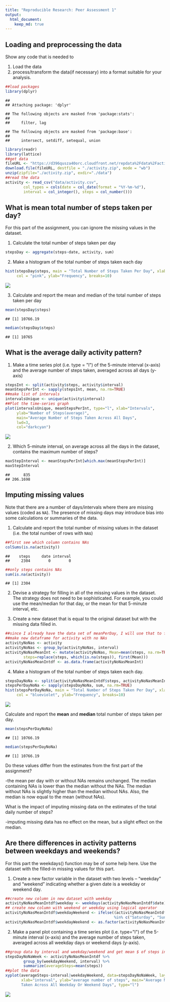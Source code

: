```yaml
---
title: "Reproducible Research: Peer Assessment 1"
output: 
  html_document:
    keep_md: true
---
```



## Loading and preprocessing the data

Show any code that is needed to
1. Load the data
2. process/transform the data(if necessary) into a format suitable for your analysis.


```r
##load packages
library(dplyr)
```

```
## 
## Attaching package: 'dplyr'
```

```
## The following objects are masked from 'package:stats':
## 
##     filter, lag
```

```
## The following objects are masked from 'package:base':
## 
##     intersect, setdiff, setequal, union
```

```r
library(readr)
library(lattice)
##get data
fileURL <- "https://d396qusza40orc.cloudfront.net/repdata%2Fdata%2Factivity.zip"
download.file(fileURL, destfile = "./activity.zip", mode = "wb")
unzip(zipfile="./activity.zip", exdir="./data")
##read the data
activity <- read_csv("data/activity.csv", 
        col_types = cols(date = col_date(format = "%Y-%m-%d"), 
        interval = col_integer(), steps = col_number()))
```


## What is mean total number of steps taken per day?

For this part of the assignment, you can ignore the missing values in the dataset.

1. Calculate the total number of steps taken per day

```r
stepsDay <- aggregate(steps~date, activity, sum)
```

2. Make a histogram of the total number of steps taken each day

```r
hist(stepsDay$steps, main = "Total Number of Steps Taken Per Day", xlab="Total Steps per Day", 
     col = "pink", ylab="Frequency", breaks=10)
```

![](PA1_template_files/figure-html/unnamed-chunk-3-1.png)<!-- -->

3. Calculate and report the mean and median of the total number of steps taken per day

```r
mean(stepsDay$steps)
```

```
## [1] 10766.19
```

```r
median(stepsDay$steps)
```

```
## [1] 10765
```

## What is the average daily activity pattern?

1. Make a time series plot (i.e. type = "l") of the 5-minute interval (x-axis) and the average number of steps taken, averaged across all days (y-axis)


```r
stepsInt <- split(activity$steps, activity$interval)
meanStepsPerInt <- sapply(stepsInt, mean, na.rm=TRUE)
##make list of intervals
intervalsUnique <- unique(activity$interval)
##Plot the time-series graph
plot(intervalsUnique, meanStepsPerInt, type="l", xlab="Intervals", 
     ylab="Number of Steps(average)", 
     main="Average Number of Steps Taken Across All Days", 
     lwd=3, 
     col="darkcyan")
```

![](PA1_template_files/figure-html/unnamed-chunk-5-1.png)<!-- -->

2. Which 5-minute interval, on average across all the days in the dataset, contains the maximum number of steps?


```r
maxStepInterval <- meanStepsPerInt[which.max(meanStepsPerInt)]
maxStepInterval
```

```
##      835 
## 206.1698
```

## Imputing missing values

Note that there are a number of days/intervals where there are missing
values (coded as `NA`). The presence of missing days may introduce
bias into some calculations or summaries of the data.

1. Calculate and report the total number of missing values in the dataset (i.e. the total number of rows with `NA`s)



```r
##first see which column contains NAs
colSums(is.na(activity))
```

```
##    steps     date interval 
##     2304        0        0
```

```r
##only steps contains NAs
sum(is.na(activity))
```

```
## [1] 2304
```

2. Devise a strategy for filling in all of the missing values in the dataset. The strategy does not need to be sophisticated. For example, you could use the mean/median for that day, or the mean for that 5-minute interval, etc.

3. Create a new dataset that is equal to the original dataset but with the missing data filled in.


```r
##since I already have the data set of meanPerDay, I will use that to fill in the missing values
##make new dataframe for activity with no NAs
activityNoNas <- activity
activityNoNas <- group_by(activityNoNas, interval)
activityNoNasMeanInt <- mutate(activityNoNas, Mean=mean(steps, na.rm=TRUE), 
        steps=replace(steps, which(is.na(steps)), first(Mean)))
activityNoNasMeanIntdf <- as.data.frame(activityNoNasMeanInt)
```

4. Make a histogram of the total number of steps taken each day. 


```r
stepsDayNoNa <- split(activityNoNasMeanIntdf$steps, activityNoNasMeanIntdf$date)
stepsPerDayNoNa <- sapply(stepsDayNoNa, sum, na.rm=TRUE)
hist(stepsPerDayNoNa, main = "Total Number of Steps Taken Per Day", xlab="Total Steps per Day", 
     col = "blueviolet", ylab="Frequency", breaks=10)
```

![](PA1_template_files/figure-html/unnamed-chunk-9-1.png)<!-- -->

Calculate and report the **mean** and **median** total number of steps taken per day. 

```r
mean(stepsPerDayNoNa)
```

```
## [1] 10766.19
```

```r
median(stepsPerDayNoNa)
```

```
## [1] 10766.19
```

Do these values differ from the estimates from the first part of the assignment? 

-the mean per day with or without NAs remains unchanged. The median containing NAs is lower than the median without the NAs. The median without NAs is slightly higher than the median without NAs. Also, the median is now equal to the mean (without NAs).

What is the impact of imputing missing data on the estimates of the total daily number of steps?

-imputing missing data has no effect on the mean, but a slight effect on the median.

## Are there differences in activity patterns between weekdays and weekends?
For this part the weekdays() function may be of some help here. Use the dataset with the filled-in missing values for this part.

1. Create a new factor variable in the dataset with two levels – “weekday” and “weekend” indicating whether a given date is a weekday or weekend day.


```r
##create new column in new dataset with weekday
activityNoNasMeanIntdf$weekday <- weekdays(activityNoNasMeanIntdf$date)
## create new column with weekend or weekday using logical operator
activityNoNasMeanIntdf$weekdayWeekend <- ifelse((activityNoNasMeanIntdf$weekday) 
                                                %in% c("Saturday", "Sunday"), "weekend", "weekday")
activityNoNasMeanIntdf$weekdayWeekend <- as.factor(activityNoNasMeanIntdf$weekdayWeekend)
```

2. Make a panel plot containing a time series plot (i.e. type="l") of the 5-minute interval (x-axis) and the average number of steps taken, averaged across all weekday days or weekend days (y-axis). 


```r
##group data by interval and weekday/weekend and get mean $ of steps in that interval
stepsDayNoNaWeek <- activityNoNasMeanIntdf %>% 
        group_by(weekdayWeekend, interval) %>% 
        summarize(averageSteps=mean(steps))
##plot the data 
xyplot(averageSteps~interval|weekdayWeekend, data=stepsDayNoNaWeek, layout=c(1, 2),
       xlab="interval", ylab="average number of steps", main="Average Number of Steps
       Taken Across All Weekday Or Weekend Days", type="l")
```

![](PA1_template_files/figure-html/unnamed-chunk-12-1.png)<!-- -->

